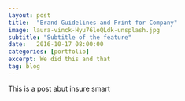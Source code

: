 ```yaml
---
layout: post
title:  "Brand Guidelines and Print for Company"
image: laura-vinck-Hyu76loQLdk-unsplash.jpg
subtitle: "Subtitle of the feature"
date:   2016-10-17 08:00:00
categories: [portfolio]
excerpt: We did this and that
tag: blog
---
```


This is a post abut insure smart
